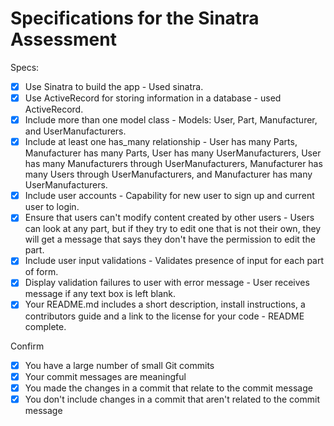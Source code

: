 # Specifications for the Sinatra Assessment

Specs:
- [x] Use Sinatra to build the app - Used sinatra.
- [x] Use ActiveRecord for storing information in a database - used ActiveRecord.
- [x] Include more than one model class - Models: User, Part, Manufacturer, and UserManufacturers.
- [x] Include at least one has_many relationship - User has many Parts, Manufacturer has many Parts, User has many UserManufacturers, User has many Manufacturers through UserManufacturers, Manufacturer has many Users through UserManufacturers, and Manufacturer has many UserManufacturers.
- [x] Include user accounts - Capability for new user to sign up and current user to login.
- [x] Ensure that users can't modify content created by other users - Users can look at any part, but if they try to edit one that is not their own, they will get a message that says they don't have the permission to edit the part.
- [x] Include user input validations - Validates presence of input for each part of form.
- [x] Display validation failures to user with error message - User receives message if any text box is left blank.
- [x] Your README.md includes a short description, install instructions, a contributors guide and a link to the license for your code - README complete.

Confirm
- [x] You have a large number of small Git commits
- [x] Your commit messages are meaningful
- [x] You made the changes in a commit that relate to the commit message
- [x] You don't include changes in a commit that aren't related to the commit message
